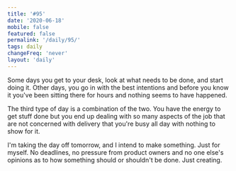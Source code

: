 ```yaml
---
title: '#95'
date: '2020-06-18'
mobile: false
featured: false
permalink: '/daily/95/'
tags: daily
changeFreq: 'never'
layout: 'daily'
---
```


Some days you get to your desk, look at what needs to be done, and start doing it. Other days, you go in with the best intentions and before you know it you've been sitting there for hours and nothing seems to have happened.

The third type of day is a combination of the two. You have the energy to get stuff done but you end up dealing with so many aspects of the job that are not concerned with delivery that you're busy all day with nothing to show for it.

I'm taking the day off tomorrow, and I intend to make something. Just for myself. No deadlines, no pressure from product owners and no one else's opinions as to how something should or shouldn't be done. Just creating.
